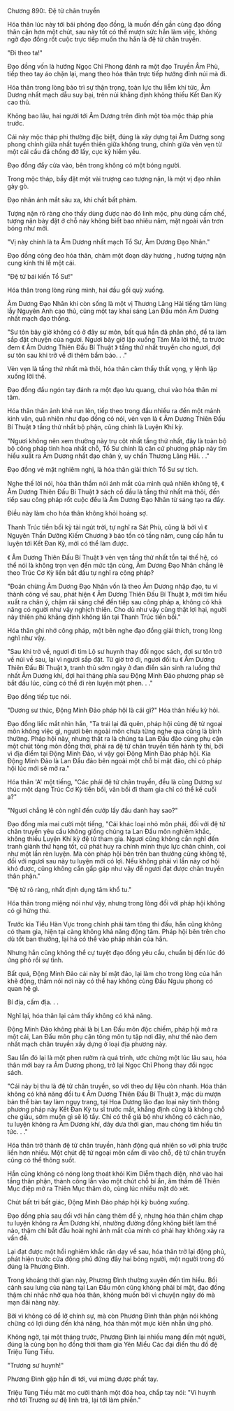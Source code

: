 




Chương 890:. Đệ tử chân truyền


Hóa thân lúc này tới bái phỏng đạo đồng, là muốn đến gần cùng đạo đồng thân cận hơn một chút, sau này tốt có thể mượn sức hắn làm việc, không ngờ đạo đồng rốt cuộc trực tiếp muốn thu hắn là đệ tử chân truyền.

"Đi theo ta!"

Đạo đồng vốn là hướng Ngọc Chỉ Phong đánh ra một đạo Truyền Âm Phù, tiếp theo tay áo chặn lại, mang theo hóa thân trực tiếp hướng đỉnh núi mà đi.

Hóa thân trong lòng bảo trì sự thận trọng, toàn lực thu liễm khí tức, Âm Dương nhất mạch dẫu suy bại, trên núi khẳng định không thiếu Kết Đan Kỳ cao thủ.

Không bao lâu, hai người tới Âm Dương trên đỉnh một tòa mộc tháp phía trước.

Cái này mộc tháp phi thường đặc biệt, đúng là xây dựng tại Âm Dương song phong chính giữa nhất tuyến thiên giữa không trung, chính giữa vẻn vẹn từ một cái cầu đá chống đỡ lấy, cực kỳ hiểm yếu.

Đạo đồng đẩy cửa vào, bên trong không có một bóng người.

Trong mộc tháp, bầy đặt một vài trượng cao tượng nặn, là một vị đạo nhân gày gò.

Đạo nhân ánh mắt sâu xa, khí chất bất phàm.

Tượng nặn rõ ràng cho thấy dùng được nào đó linh mộc, phụ dùng cấm chế, tượng nặn bày đặt ở chỗ này không biết bao nhiêu năm, mặt ngoài vẫn trơn bóng như mới.

"Vị này chính là ta Âm Dương nhất mạch Tổ Sư, Âm Dương Đạo Nhân."

Đạo đồng cõng đeo hóa thân, châm một đoạn dây hương , hướng tượng nặn cung kính thi lễ một cái.

"Đệ tử bái kiến Tổ Sư!"

Hóa thân trong lòng rùng mình, hai đầu gối quỳ xuống.

Âm Dương Đạo Nhân khi còn sống là một vị Thương Lãng Hải tiếng tăm lừng lẫy Nguyên Anh cao thủ, cũng một tay khai sáng Lan Đấu môn Âm Dương nhất mạch đạo thống.

"Sư tôn bây giờ không có ở đây sư môn, bất quá hắn đã phân phó, để ta làm sắp đặt chuyện của ngươi. Ngươi bây giờ lập xuống Tâm Ma lời thề, ta trước đem 《 Âm Dương Thiên Đấu Bí Thuật 》 tầng thứ nhất truyền cho ngươi, đợi sư tôn sau khi trở về đi thêm bẩm báo. . ."

Vẻn vẹn là tầng thứ nhất mà thôi, hóa thân cảm thấy thất vọng, y lệnh lập xuống lời thề.

Đạo đồng đầu ngón tay đánh ra một đạo lưu quang, chui vào hóa thân mi tâm.

Hóa thân thân ảnh khẽ run lên, tiếp theo trong đầu nhiều ra đến một mảnh kinh văn, quả nhiên như đạo đồng có nói, vẻn vẹn là 《 Âm Dương Thiên Đấu Bí Thuật 》 tầng thứ nhất bộ phận, cũng chính là Luyện Khí kỳ.

"Ngươi không nên xem thường này trụ cột nhất tầng thứ nhất, đây là toàn bộ bộ công pháp tinh hoa nhất chỗ, Tổ Sư chính là căn cứ phương pháp này tìm hiểu xuất ra Âm Dương nhất đạo chân ý, uy chấn Thương Lãng Hải. . ."

Đạo đồng vẻ mặt nghiêm nghị, là hóa thân giải thích Tổ Sư sự tích.

Nghe thế lời nói, hóa thân thầm nói ánh mắt của mình quả nhiên không tệ, 《 Âm Dương Thiên Đấu Bí Thuật 》 sách cổ đầu là tầng thứ nhất mà thôi, đến tiếp sau công pháp rốt cuộc đều là Âm Dương Đạo Nhân từ sáng tạo ra đấy.

Điều này làm cho hóa thân không khỏi hoảng sợ.

Thanh Trúc tiền bối kỳ tài ngút trời, tự nghĩ ra Sát Phù, cũng là bởi vì 《 Nguyên Thần Dưỡng Kiếm Chương 》 bảo tồn có tầng năm, cung cấp hắn tu luyện tới Kết Đan Kỳ, mới có thể làm được.

《 Âm Dương Thiên Đấu Bí Thuật 》 vẻn vẹn tầng thứ nhất tồn tại thế hệ, có thể nói là không trọn vẹn đến mức tận cùng, Âm Dương Đạo Nhân chẳng lẽ theo Trúc Cơ Kỳ liền bắt đầu tự nghĩ ra công pháp?

"Đoán chừng Âm Dương Đạo Nhân vốn là theo Âm Dương nhập đạo, tu vi thành công về sau, phát hiện 《 Âm Dương Thiên Đấu Bí Thuật 》, mới tìm hiểu xuất ra chân ý, chậm rãi sáng chế đến tiếp sau công pháp a, không có khả năng có người như vậy nghịch thiên. Cho dù như vậy cũng thật lợi hại, người này thiên phú khẳng định không lần tại Thanh Trúc tiền bối."

Hóa thân ghi nhớ công pháp, một bên nghe đạo đồng giải thích, trong lòng nghĩ như vậy.

"Sau khi trở về, ngươi đi tìm Lộ sư huynh thay đổi ngọc sách, đợi sư tôn trở về núi về sau, lại vì ngươi sắp đặt. Từ giờ trở đi, ngươi đổi tu 《 Âm Dương Thiên Đấu Bí Thuật 》, tranh thủ sớm ngày ở đan điền sản sinh ra luồng thứ nhất Âm Dương khí, đợi hai tháng phía sau Động Minh Đảo phương pháp sẽ bắt đầu lúc, cũng có thể đi rèn luyện một phen. . ."

Đạo đồng tiếp tục nói.

"Dương sư thúc, Động Minh Đảo pháp hội là cái gì?" Hóa thân hiếu kỳ hỏi.

Đạo đồng liếc mắt nhìn hắn, "Ta trái lại đã quên, pháp hội cùng đệ tử ngoại môn không việc gì, ngươi bên ngoài môn chưa từng nghe qua cũng là bình thường. Pháp hội này, nhưng thật ra là chúng ta Lan Đấu đảo cùng phụ cận một chút tông môn đồng thời, phái ra đệ tử chân truyền tiến hành tỷ thí, bởi vì địa điểm tại Động Minh Đảo, vì vậy gọi Động Minh Đảo pháp hội. Kia Động Minh Đảo là Lan Đấu đảo bên ngoài một chỗ bí mật đảo, chỉ có pháp hội lúc mới sẽ mở ra."

Hóa thân 'A' một tiếng, "Các phái đệ tử chân truyền, đều là cùng Dương sư thúc một dạng Trúc Cơ Kỳ tiền bối, vãn bối đi tham gia chỉ có thể kế cuối a?"

"Ngươi chẳng lẽ còn nghĩ đến cướp lấy đầu danh hay sao?"

Đạo đồng mỉa mai cười một tiếng, "Cái khác loại nhỏ môn phái, đối với đệ tử chân truyền yêu cầu không giống chúng ta Lan Đấu môn nghiêm khắc, không thiếu Luyện Khí kỳ đệ tử tham gia. Ngươi cũng không cần nghĩ đến tranh giành thứ hạng tốt, cứ phát huy ra chính mình thực lực chân chính, coi như một lần rèn luyện. Mà còn pháp hội bên trên ban thưởng cũng không tệ, đối với ngươi sau này tu luyện mới có lợi. Nếu không phải vì lần này cơ hội khó được, cũng không cần gấp gáp như vậy để ngươi đạt được chân truyền thân phận."

"Đệ tử rõ ràng, nhất định dụng tâm khổ tu."

Hóa thân trong miệng nói như vậy, nhưng trong lòng đối với pháp hội không có gì hứng thú.

Trước kia Tiểu Hàn Vực trong chính phái tám tông thi đấu, hắn cũng không có tham gia, hiện tại càng không khả năng động tâm. Pháp hội bên trên cho dù tốt ban thưởng, lại há có thể vào pháp nhãn của hắn.

Nhưng hắn cũng không thể cự tuyệt đạo đồng yêu cầu, chuẩn bị đến lúc đó ứng phó rồi sự tình.

Bất quá, Động Minh Đảo cái này bí mật đảo, lại làm cho trong lòng của hắn khẽ động, thầm nói nơi này có thể hay không cùng Đấu Ngưu phong có quan hệ gì.

Bí địa, cấm địa. . .

Nghĩ lại, hóa thân lại cảm thấy không có khả năng.

Động Minh Đảo không phải là bị Lan Đấu môn độc chiếm, pháp hội mở ra một cái, Lan Đấu môn phụ cận tông môn tụ tập nơi đây, như thế nào đem nhất mạch chân truyền xây dựng ở loại địa phương này.

Sau lần đó lại là một phen rườm rà quá trình, ước chừng một lúc lâu sau, hóa thân mới bay ra Âm Dương phong, trở lại Ngọc Chỉ Phong thay đổi ngọc sách.

"Cái này bị thu là đệ tử chân truyền, so với theo dự liệu còn nhanh. Hóa thân không có khả năng đổi tu 《 Âm Dương Thiên Đấu Bí Thuật 》, mặc dù mượn bản thể bàn tay làm ngụy trang, tại Hoa Dương lão đạo loại này tinh thông phương pháp này Kết Đan Kỳ tu sĩ trước mắt, khẳng định cũng là không chỗ che giấu, sớm muộn gì sẽ lộ tẩy. Chỉ có thể giả bộ như không có cách nào, tu luyện không ra Âm Dương khí, dây dưa thời gian, mau chóng tìm hiểu tin tức. . ."

Hóa thân trở thành đệ tử chân truyền, hành động quả nhiên so với phía trước liền hơn nhiều. Một chút đệ tử ngoại môn cấm đi vào chỗ, đệ tử chân truyền cũng có thể thông suốt.

Hắn cũng không có nóng lòng thoát khỏi Kim Diễm thạch điện, nhờ vào hai tầng thân phận, thành công lẫn vào một chút chỗ bí ẩn, âm thầm để Thiên Mục điệp mở ra Thiên Mục thăm dò, cùng lúc nhiều mặt dò xét.

Chút bất tri bất giác, Động Minh Đảo pháp hội kỳ buông xuống.

Đạo đồng phía sau đối với hắn càng thêm để ý, nhưng hóa thân chậm chạp tu luyện không ra Âm Dương khí, nhường đường đồng không biết làm thế nào, thậm chí bắt đầu hoài nghi ánh mắt của mình có phải hay không xảy ra vấn đề.

Lại đạt được một hồi nghiêm khắc răn dạy về sau, hóa thân trở lại động phủ, phát hiện trước cửa động phủ đứng đấy hai bóng người, một người trong đó đúng là Phương Đình.

Trong khoảng thời gian này, Phương Đình thường xuyên đến tìm hiểu. Bối cảnh sau lưng của nàng tại Lan Đấu môn cũng không phải bí mật, đạo đồng thậm chí nhắc nhở qua hóa thân, không muốn bởi vì chuyện ngày đó mà mạn đãi nàng này.

Bởi vì không có để lỡ chính sự, mà còn Phương Đình thân phận nói không chừng có lợi dùng đến khả năng, hóa thân một mực kiên nhẫn ứng phó.

Không ngờ, tại một tháng trước, Phương Đình lại nhiều mang đến một người, đúng là cùng bọn họ đồng thời tham gia Yên Miểu Các đại điển thu đồ đệ Triệu Tùng Tiều.

"Trương sư huynh!"

Phương Đình gặp hắn đi tới, vui mừng được phất tay.

Triệu Tùng Tiều mặt mo cười thành một đóa hoa, chắp tay nói: "Vi huynh nhớ tới Trương sư đệ linh trà, lại tới làm phiền."




